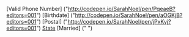 [Valid Phone Number] ("http://codepen.io/SarahNoel/pen/PqeaeB?editors=001")
[Birthdate] ("http://codepen.io/SarahNoel/pen/aOGKjB?editors=001")
[Postal] ("http://codepen.io/SarahNoel/pen/jPxKvj?editors=001")
[State]("http://codepen.io/SarahNoel/pen/PqeaXy")
[Married] (" ")
